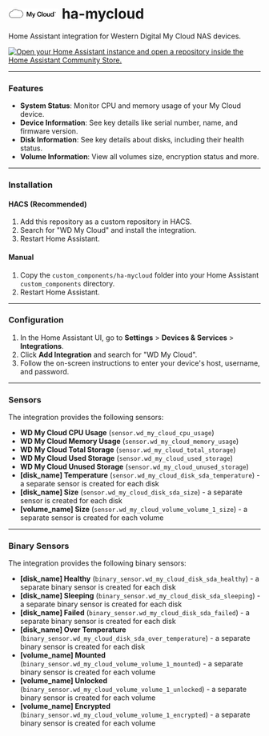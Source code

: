 # <img src="images/logo_WDMyCloud_2_1.png" alt="WD My Cloud App Icon" width="100"> ha-mycloud

Home Assistant integration for Western Digital My Cloud NAS devices.

[![Open your Home Assistant instance and open a repository inside the Home Assistant Community Store.](https://my.home-assistant.io/badges/hacs_repository.svg)](https://my.home-assistant.io/redirect/hacs_repository/?owner=J-shw&repository=ha-mycloud&category=Integration)

---

### Features
- **System Status**: Monitor CPU and memory usage of your My Cloud device.
- **Device Information**: See key details like serial number, name, and firmware version.
- **Disk Information**: See key details about disks, including their health status.
- **Volume Information**: View all volumes size, encryption status and more.


---

### Installation

#### HACS (Recommended)
1. Add this repository as a custom repository in HACS.
2. Search for "WD My Cloud" and install the integration.
3. Restart Home Assistant.

#### Manual
1. Copy the `custom_components/ha-mycloud` folder into your Home Assistant `custom_components` directory.
2. Restart Home Assistant.

---

### Configuration
1. In the Home Assistant UI, go to **Settings** > **Devices & Services** > **Integrations**.
2. Click **Add Integration** and search for "WD My Cloud".
3. Follow the on-screen instructions to enter your device's host, username, and password.

---

### Sensors
The integration provides the following sensors:
- **WD My Cloud CPU Usage** (`sensor.wd_my_cloud_cpu_usage`)
- **WD My Cloud Memory Usage** (`sensor.wd_my_cloud_memory_usage`)
- **WD My Cloud Total Storage** (`sensor.wd_my_cloud_total_storage`)
- **WD My Cloud Used Storage** (`sensor.wd_my_cloud_used_storage`)
- **WD My Cloud Unused Storage** (`sensor.wd_my_cloud_unused_storage`)
- **[disk_name] Temperature** (`sensor.wd_my_cloud_disk_sda_temperature`) - a separate sensor is created for each disk
- **[disk_name] Size** (`sensor.wd_my_cloud_disk_sda_size`) - a separate sensor is created for each disk
- **[volume_name] Size** (`sensor.wd_my_cloud_volume_volume_1_size`) - a separate sensor is created for each volume

***

### Binary Sensors
The integration provides the following binary sensors:
- **[disk_name] Healthy** (`binary_sensor.wd_my_cloud_disk_sda_healthy`) - a separate binary sensor is created for each disk
- **[disk_name] Sleeping** (`binary_sensor.wd_my_cloud_disk_sda_sleeping`) - a separate binary sensor is created for each disk
- **[disk_name] Failed** (`binary_sensor.wd_my_cloud_disk_sda_failed`) - a separate binary sensor is created for each disk
- **[disk_name] Over Temperature** (`binary_sensor.wd_my_cloud_disk_sda_over_temperature`) - a separate binary sensor is created for each disk
- **[volume_name] Mounted** (`binary_sensor.wd_my_cloud_volume_volume_1_mounted`) - a separate binary sensor is created for each volume
- **[volume_name] Unlocked** (`binary_sensor.wd_my_cloud_volume_volume_1_unlocked`) - a separate binary sensor is created for each volume
- **[volume_name] Encrypted** (`binary_sensor.wd_my_cloud_volume_volume_1_encrypted`) - a separate binary sensor is created for each volume